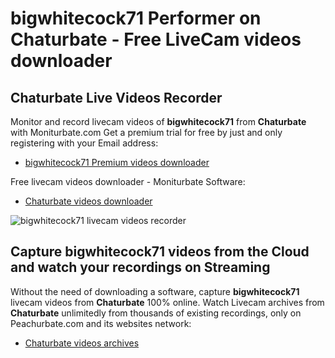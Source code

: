 # bigwhitecock71 Performer on Chaturbate - Free LiveCam videos downloader

## Chaturbate Live Videos Recorder

Monitor and record livecam videos of **bigwhitecock71** from **Chaturbate** with Moniturbate.com
Get a premium trial for free by just and only registering with your Email address:
* [bigwhitecock71 Premium videos downloader](https://moniturbate.com/request-demo-licence-key.html)

Free livecam videos downloader - Moniturbate Software:
* [Chaturbate videos downloader](https://moniturbate.com/moniturbate-download-software.html)

![bigwhitecock71 livecam videos recorder](https://peachurnet.com/templates/moniturbate-software.png)


## Capture bigwhitecock71 videos from the Cloud and watch your recordings on Streaming

Without the need of downloading a software, capture **bigwhitecock71** livecam videos from **Chaturbate** 100% online.
Watch Livecam archives from **Chaturbate** unlimitedly from thousands of existing recordings, only on Peachurbate.com and its websites network:
* [Chaturbate videos archives](https://peachurnet.com/)
